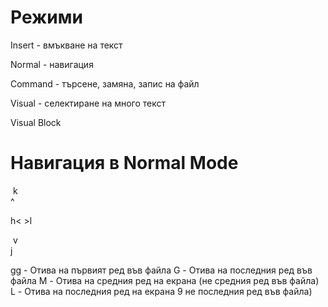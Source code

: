 # Режими

Insert - вмъкване на текст

Normal - навигация

Command - търсене, замяна, запис на файл

Visual - селектиране на много текст

Visual Block

# Навигация в Normal Mode

​	 k<br>
    ^

h< 	>l

​	 v<br>
     j

gg - Отива на първият ред във файла
G - Отива на последния ред във файла
M - Отива на средния ред на екрана (не средния ред във файла)
L - Отива на последния ред на екрана 9 не последния ред във файла)
